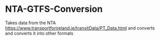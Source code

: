 # NTA-GTFS-Conversion
Takes data from the NTA https://www.transportforireland.ie/transitData/PT_Data.html and converts and converts it into other formats

